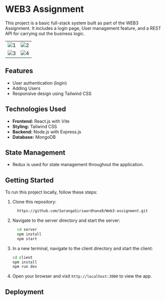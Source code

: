 

# WEB3 Assignment

This project is a basic full-stack system built as part of the WEB3 Assignment. It includes a login page, User management feature, and a REST API for carrying out the business logic.


<!-- Images in a table with two columns -->
<table>
  <tr>
    <td>
      <img src="https://github.com/SarangaSiriwardhana9/Web3-assignment/assets/99233703/a5dc8294-851a-4f5c-ae99-2dfa79f46b02" alt="1">
    </td>
    <td>
      <img src="https://github.com/SarangaSiriwardhana9/Web3-assignment/assets/99233703/2b7b61c5-c45c-4c24-ab59-c13d8559181d" alt="2">
    </td>
  </tr>
  <tr>
    <td>
      <img src="https://github.com/SarangaSiriwardhana9/Web3-assignment/assets/99233703/8da54c11-a698-4056-a19b-7e237ecce492" alt="3">
    </td>
    <td>
      <img src="https://github.com/SarangaSiriwardhana9/Web3-assignment/assets/99233703/134d51ce-ff89-46c9-b36a-1b0b231a0d8d" alt="4">
    </td>
  </tr>
 
</table>


## Features

- User authentication (login)
- Adding Users
- Responsive design using Tailwind CSS

## Technologies Used
- **Frontend:** React.js with Vite
- **Styling:** Tailwind CSS
- **Backend:** Node.js with Express.js
- **Database:** MongoDB

## State Management
- Redux is used for state management throughout the application.
  
## Getting Started

To run this project locally, follow these steps:

1. Clone this repository:
   
    ```bash
      https://github.com/SarangaSiriwardhana9/Web3-assignment.git
    ```
 

3. Navigate to the server directory and start the server:

      ```bash
        cd server
        npm install
        npm start
      ```

3. In a new terminal, navigate to the client directory and start the client:

     ```bash
    cd client
    npm install
    npm run dev  
    ```

4. Open your browser and visit `http://localhost:3000` to view the app.

## Deployment









